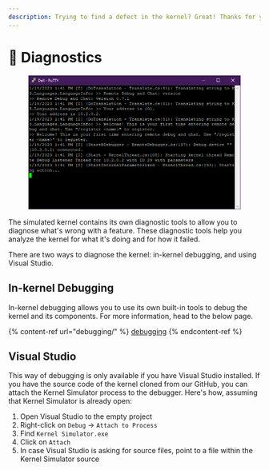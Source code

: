 ```yaml
---
description: Trying to find a defect in the kernel? Great! Thanks for your contribution!
---
```


# 🦠 Diagnostics

<figure><img src="../../.gitbook/assets/image (39).png" alt=""><figcaption></figcaption></figure>

The simulated kernel contains its own diagnostic tools to allow you to diagnose what's wrong with a feature. These diagnostic tools help you analyze the kernel for what it's doing and for how it failed.

There are two ways to diagnose the kernel: in-kernel debugging, and using Visual Studio.

## In-kernel Debugging

In-kernel debugging allows you to use its own built-in tools to debug the kernel and its components. For more information, head to the below page.

{% content-ref url="debugging/" %}
[debugging](debugging/)
{% endcontent-ref %}

## Visual Studio

This way of debugging is only available if you have Visual Studio installed. If you have the source code of the kernel cloned from our GitHub, you can attach the Kernel Simulator process to the debugger. Here's how, assuming that Kernel Simulator is already open:

1. Open Visual Studio to the empty project
2. Right-click on `Debug` -> `Attach to Process`
3. Find `Kernel Simulator.exe`
4. Click on `Attach`
5. In case Visual Studio is asking for source files, point to a file within the Kernel Simulator source

